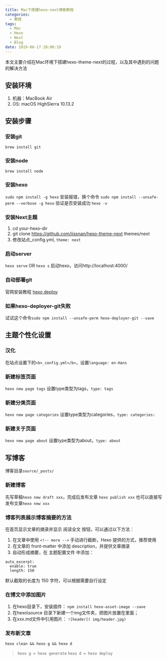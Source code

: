 ```yaml
---
title: Mac下搭建hexo-next博客教程
categories:
  - 教程
tags:
  - Mac
  - Hexo
  - Next
  - Blog
date: 2019-06-17 20:06:19
---
```


本文主要介绍在Mac环境下搭建hexo-theme-next的过程，以及其中遇到的问题的解决方法
<!-- more -->
## 安装环境
1. 机器：MacBook Air
2. OS: macOS HighSierra 10.13.2

## 安装步骤

### 安装git
`brew install git`

### 安装node
`brew install node`

### 安装hexo
`sudo npm install -g hexo`
安装报错，换个命令
`sudo npm install --unsafe-perm --verbose -g hexo`
验证是否安装成功
`hexo -v`

### 安装Next主题
1. cd your-hexo-dir
2. git clone https://github.com/iissnan/hexo-theme-next themes/next
3. 修改站点_config.yml, `theme: next`

### 启动server
`hexo serve` OR `hexo s` 
 启动hexo，访问http://localhost:4000/

### 自动部署git
官网安装教程 [hexo deploy](https://hexo.io/zh-cn/docs/deployment.html)

### 如果hexo-deployer-git失败
试试这个命令`sudo npm install --unsafe-perm hexo-deployer-git --save`

## 主题个性化设置

### 汉化
在站点设置下的`<b>_config.yml</b>`，设置`language: en-Hans`

### 新建标签页面
`hexo new page tags`
设置type类型为tags，`type: tags`

### 新建分类页面
`hexo new page categories`
设置type类型为categories，`type: categories:`

### 新建关于页面
`hexo new page about`
设置type类型为about，`type: about`



## 写博客
博客目录`source/_posts/`
### 新建博客
先写草稿`hexo new draft xxx`，完成后发布文章 `hexo publish xxx`
也可以直接写发布文章`hexo new xxx`

### 博客列表展示博客摘要的方法
在首页显示文章的摘录并显示 阅读全文 按钮，可以通过以下方法：
1. 在文章中使用 `<!-- more -->` 手动进行截断，Hexo 提供的方式，推荐使用
2. 在文章的 front-matter 中添加 description，并提供文章摘录
3. 自动形成摘要，在 主题配置文件 中添加：
```
auto_excerpt:
  enable: true
  length: 150
```
默认截取的长度为 150 字符，可以根据需要自行设定

### 在博文中添加图片
1. 在hexo目录下，安装插件：
`npm install hexo-asset-image --save`
2. 在hexo\source 目录下新建一个img文件夹，把图片放置在里面；
3. 在xxx.md文件中引用图片：
`![header]( img/header.jpg)`

### 发布新文章
`hexo clean && hexo g && hexo d`
> `hexo g = hexo generate`
> `hexo d = hexo deploy`

